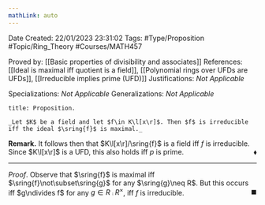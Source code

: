 ```yaml
---
mathLink: auto
---
```


<div class="topSpace"></div>

Date Created: 22/01/2023 23:31:02
Tags: #Type/Proposition #Topic/Ring_Theory #Courses/MATH457

Proved by: [[Basic properties of divisibility and associates]]
References: [[Ideal is maximal iff quotient is a field]], [[Polynomial rings over UFDs are UFDs]], [[Irreducible implies prime (UFD)]]
Justifications: _Not Applicable_

Specializations: _Not Applicable_
Generalizations: _Not Applicable_

``` ad-Proposition
title: Proposition.

_Let $K$ be a field and let $f\in K\l[x\r]$. Then $f$ is irreducible iff the ideal $\sring{f}$ is maximal._

```

**Remark.** It follows then that $K\l[x\r]/\sring{f}$ is a field iff $f$ is irreducible. Since $K\l[x\r]$ is a UFD, this also holds iff $p$ is prime.<span style="float:right;">$\blacklozenge$</span>

---

_Proof_. Observe that $\sring{f}$ is maximal iff $\sring{f}\not\subset\sring{g}$ for any $\sring{g}\neq R$. But this occurs iff $g\ndivides f$ for any $g\in R\comp R^\times$, iff $f$ is irreducible.<span style="float:right;">$\blacksquare$</span>

